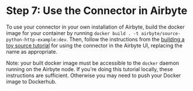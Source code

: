 # Step 7: Use the Connector in Airbyte

To use your connector in your own installation of Airbyte, build the docker image for your container by running `docker build . -t airbyte/source-python-http-example:dev`. Then, follow the instructions from the [building a toy source tutorial](https://docs.airbyte.io/contributing-to-airbyte/building-new-connector/tutorials/build-a-connector-the-hard-way#use-the-connector-in-the-airbyte-ui) for using the connector in the Airbyte UI, replacing the name as appropriate.

Note: your built docker image must be accessible to the `docker` daemon running on the Airbyte node. If you're doing this tutorial locally, these instructions are sufficient. Otherwise you may need to push your Docker image to Dockerhub.

